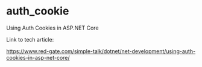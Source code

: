 # auth_cookie
Using Auth Cookies in ASP.NET Core

Link to tech article:

https://www.red-gate.com/simple-talk/dotnet/net-development/using-auth-cookies-in-asp-net-core/
